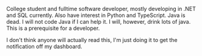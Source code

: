 College student and fulltime software developer, mostly developing in .NET and SQL currently.
Also have interest in Python and TypeScript.
Java is dead. I will not code Java if I can help it.
I will, however, drink lots of java. This is a prerequisite for a developer.

I don't think anyone will actually read this, I'm just doing it to get the notification off my dashboard.
